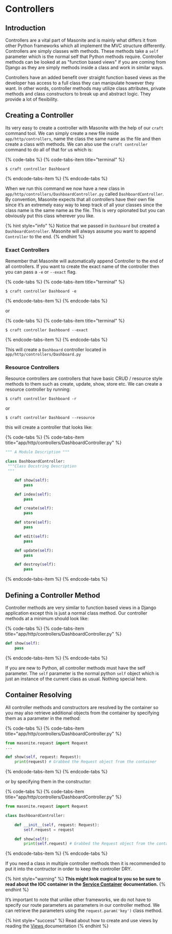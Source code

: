 # Controllers

## Introduction

Controllers are a vital part of Masonite and is mainly what differs it from other Python frameworks which all implement the MVC structure differently. Controllers are simply classes with methods. These methods take a `self` parameter which is the normal self that Python methods require. Controller methods can be looked at as "function based views" if you are coming from Django as they are simply methods inside a class and work in similar ways.

Controllers have an added benefit over straight function based views as the developer has access to a full class they can manipulate however they want. In other words, controller methods may utilize class attributes, private methods and class constructors to break up and abstract logic. They provide a lot of flexibility.

## Creating a Controller

Its very easy to create a controller with Masonite with the help of our `craft` command tool. We can simply create a new file inside `app/http/controllers`, name the class the same name as the file and then create a class with methods. We can also use the `craft controller` command to do all of that for us which is:

{% code-tabs %}
{% code-tabs-item title="terminal" %}
```text
$ craft controller Dashboard
```
{% endcode-tabs-item %}
{% endcode-tabs %}

When we run this command we now have a new class in `app/http/controllers/DashboardController.py` called `DashboardController`. By convention, Masonite expects that all controllers have their own file since it’s an extremely easy way to keep track of all your classes since the class name is the same name as the file. This is very opionated but you can obviously put this class wherever you like.

{% hint style="info" %}
Notice that we passed in `Dashboard` but created a `DashboardController`. Masonite will always assume you want to append `Controller` to the end.
{% endhint %}

### Exact Controllers

Remember that Masonite will automatically append Controller to the end of all controllers. If you want to create the exact name of the controller then you can pass a `-e` or `--exact` flag.

{% code-tabs %}
{% code-tabs-item title="terminal" %}
```text
$ craft controller Dashboard -e
```
{% endcode-tabs-item %}
{% endcode-tabs %}

or

{% code-tabs %}
{% code-tabs-item title="terminal" %}
```text
$ craft controller Dashboard --exact
```
{% endcode-tabs-item %}
{% endcode-tabs %}

This will create a `Dashboard` controller located in `app/http/controllers/Dashboard.py`

### Resource Controllers

Resource controllers are controllers that have basic CRUD / resource style methods to them such as create, update, show, store etc. We can create a resource controller by running:

```text
$ craft controller Dashboard -r
```

or

```text
$ craft controller Dashboard --resource
```

this will create a controller that looks like:

{% code-tabs %}
{% code-tabs-item title="app/http/controllers/DashboardController.py" %}
```python
""" A Module Description """

class DashboardController: 
 """Class Docstring Description
 """

    def show(self): 
        pass

    def index(self): 
        pass

    def create(self): 
        pass

    def store(self): 
        pass

    def edit(self): 
        pass

    def update(self): 
        pass

    def destroy(self): 
        pass
```
{% endcode-tabs-item %}
{% endcode-tabs %}

## Defining a Controller Method

Controller methods are very similar to function based views in a Django application except this is just a normal class method. Our controller methods at a minimum should look like:

{% code-tabs %}
{% code-tabs-item title="app/http/controllers/DashboardController.py" %}
```python
def show(self):
    pass
```
{% endcode-tabs-item %}
{% endcode-tabs %}

If you are new to Python, all controller methods must have the self parameter. The `self` parameter is the normal python `self` object which is just an instance of the current class as usual. Nothing special here.

## Container Resolving

All controller methods and constructors are resolved by the container so you may also retrieve additional objects from the container by specifying them as a parameter in the method:

{% code-tabs %}
{% code-tabs-item title="app/http/controllers/DashboardController.py" %}
```python
from masonite.request import Request
...

def show(self, request: Request):
    print(request) # Grabbed the Request object from the container
```
{% endcode-tabs-item %}
{% endcode-tabs %}

or by specifying them in the constructor:

{% code-tabs %}
{% code-tabs-item title="app/http/controllers/DashboardController.py" %}
```python
from masonite.request import Request

class DashboardController:

    def __init__(self, request: Request):
        self.request = request

    def show(self):
        print(self.request) # Grabbed the Request object from the container
```
{% endcode-tabs-item %}
{% endcode-tabs %}

If you need a class in multiple controller methods then it is recommended to put it into the contructor in order to keep the controller DRY.

{% hint style="warning" %}
**This might look magical to you so be sure to read about the IOC container in the** [**Service Container**](../architectural-concepts/service-container.md) **documentation.**
{% endhint %}

It’s important to note that unlike other frameworks, we do not have to specify our route parameters as parameters in our controller method. We can retrieve the parameters using the `request.param('key')` class method.

{% hint style="success" %}
Read about how to create and use views by reading the [Views ](views.md)documentation
{% endhint %}

